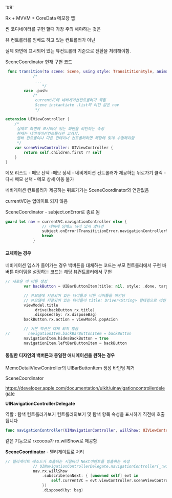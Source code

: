 

'#8'

Rx + MVVM + CoreData 메모장 앱



씬 코디네이터를 구현 할때 가장 주의 해야하는 것은

뷰 컨트롤러를 임베드 하고 있는 컨트롤러가 아닌

실제 화면에 표시되어 있는 뷰컨트롤러 기준으로 전환을 처리해야함.



SceneCoordinator 현재 구현 코드

```swift
 func transition(to scene: Scene, using style: TransititionStyle, animated: Bool) -> Completable {
   			/*
   			 ...
				*/
        case .push:
            /*
             currentVC에 네비게이션컨트롤러가 찍힘
             Scene instantiate .list의 리턴 값은 nav
             */
```



```swift
extension UIViewController {
    /*
     실제로 화면에 표시되어 있는 화면을 리턴하는 속성
     현재는 네비게이션컨트롤러만 고려함.
     탭바 컨트롤이나 다른 컨테이너 컨트롤러라면 해당에 맞게 수정해야함
     */
    var sceneViewController: UIViewController {
        return self.children.first ?? self
    }
}
```



메모 리스트 - 메모 선택 -메모 상세 - 네비게이션 컨트롤러가 제공하는 뒤로가기 클릭 - 다시 메모 선택 - 메모 상세 이동 불가

네비게이션 컨트롤러가 제공하는 뒤로가기는 SceneCoordinator와 연관없음

currentVC는 업데이트 되지 않음

SceneCoordinator - subject.onError로 종료 됨

```swift
guard let nav = currentVC.navigationController else {
                // 네비에 임베드 되어 있지 않다면
                subject.onError(TransititionError.navigationControllerMissing)
                break
            }
```



#### 교체하는 경우

네비게이션 뎁스가 들어가는 경우
백버튼을 대체하는 코드는 부모 컨트롤러에서 구현
바 버튼 아이템을 설정하는 코드는 해당 뷰컨트롤러에서 구현

```swift
// 새로운 바 버튼 생성
        var backButton = UIBarButtonItem(title: nil, style: .done, target: nil, action: nil)

        // 뷰모델에 저장되어 있는 타이틀과 버튼 타이틀을 바인딩
        // 뷰모델에 저장되어 있는 타이틀이 title: Driver<String> 형태임으로 바인딩을 통해 해야함.
        viewModel.title
            .drive(backButton.rx.title)
            .disposed(by: rx.disposeBag)
        backButton.rx.action = viewModel.popAcion

        // 기본 액션은 대체 되지 않음
//        navigationItem.backBarButtonItem = backButton
        navigationItem.hidesBackButton = true
        navigationItem.leftBarButtonItem = backButton
```



#### 동일한 디자인의 백버튼과 동일한 애니메이션을 원하는 경우

MemoDetailViewController의 UIBarButtonItem 생성 바인딩 제거

SceneCoordinator

https://developer.apple.com/documentation/uikit/uinavigationcontrollerdelegate



**UINavigationControllerDelegate**

역활 : 탐색 컨트롤러가보기 컨트롤러의보기 및 탐색 항목 속성을 표시하기 직전에 호출됩니다

```swift
func navigationController(UINavigationController, willShow: UIViewController, animated: Bool)
```

같은 기능으로 rxcocoa가 rx.willShow로 제공함

**SceneCoordinator** - 델리게이트로 처리

```swift
// 델리게이트 메소드가 호출되는 시점마다 Next이벤트를 방출하는 속성
            // UINavigationControllerDelegate.navigationController(_:willShow:animated:)
            nav.rx.willShow
                .subscribe(onNext: { [unowned self] evt in
                    self.currentVC = evt.viewController.sceneViewController
                })
                .disposed(by: bag)

```

